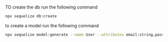 
TO create the db run the following command

```bash
npx sequelize db:create
```

to create a model run the following command
```bash
npx sequelize model:generate --name User --attributes email:string,password:string
```
